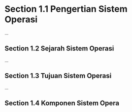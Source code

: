 # Section 1.1 Pengertian Sistem Operasi
...

## Section 1.2 Sejarah Sistem Operasi
...

## Section 1.3 Tujuan Sistem Operasi
...

## Section 1.4 Komponen Sistem Opera